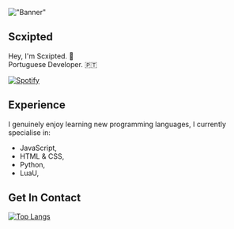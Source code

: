 !["Banner"](https://doy2mn9upadnk.cloudfront.net/uploads/default/optimized/4X/7/c/2/7c2aa4aacb769fab0f41129470ddc3807b520a51_2_690x172.png)
 
## Scxipted
 
Hey, I'm Scxipted. 👋  
Portuguese Developer. 🇵🇹  
 
[![Spotify](https://scxipted.vercel.app/api/spotify)](https://open.spotify.com/user/scxipted)

 
## Experience
 
I genuinely enjoy learning new programming languages, I currently specialise in:
- JavaScript,
- HTML & CSS,
- Python,
- LuaU,
 
## Get In Contact



[![Top Langs](https://github-readme-stats.vercel.app/api/top-langs/?username=anuraghazra&layout=compact)](https://github.com/anuraghazra/github-readme-stats)
